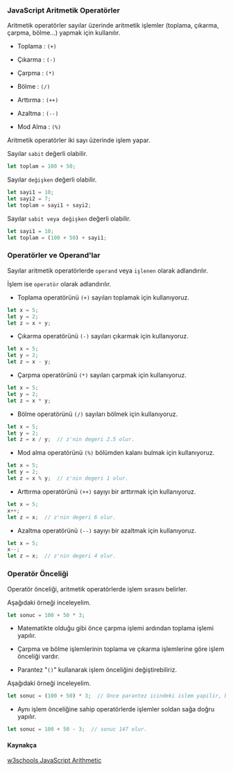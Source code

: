 ### JavaScript Aritmetik Operatörler
Aritmetik operatörler sayılar üzerinde aritmetik işlemler (toplama, çıkarma, çarpma, bölme...) yapmak için kullanılır.

- Toplama : `(+)`

- Çıkarma : `(-)`

- Çarpma : `(*)`

- Bölme : `(/)`

- Arttırma : `(++)`

- Azaltma : `(--)`

- Mod Alma : `(%)`

Aritmetik operatörler iki sayı üzerinde işlem yapar.

Sayılar `sabit` değerli olabilir.

```javascript
let toplam = 100 + 50;
```

Sayılar `değişken` değerli olabilir.

```javascript
let sayi1 = 10;
let sayi2 = 7;
let toplam = sayi1 + sayi2;
```

Sayılar `sabit veya değişken` değerli olabilir.

```javascript
let sayi1 = 10;
let toplam = (100 + 50) + sayi1;
```

### Operatörler ve Operand'lar
Sayılar aritmetik operatörlerde `operand` veya `işlenen` olarak adlandırılır.

İşlem ise `operatör` olarak adlandırılır.

- Toplama operatörünü `(+)` sayıları toplamak için kullanıyoruz.

```javascript
let x = 5;
let y = 2;
let z = x + y;
```
- Çıkarma operatörünü `(-)` sayıları çıkarmak için kullanıyoruz.

```javascript
let x = 5;
let y = 2;
let z = x - y;
```
- Çarpma operatörünü `(*)` sayıları çarpmak için kullanıyoruz.

```javascript
let x = 5;
let y = 2;
let z = x * y;
```
- Bölme operatörünü `(/)` sayıları bölmek için kullanıyoruz.

```javascript
let x = 5;
let y = 2;
let z = x / y;  // z'nin degeri 2.5 olur.
```
- Mod alma operatörünü `(%)` bölümden kalanı bulmak için kullanıyoruz.

```javascript
let x = 5;
let y = 2;
let z = x % y;  // z'nin degeri 1 olur.
```
- Arttırma operatörünü `(++)` sayıyı bir arttırmak için kullanıyoruz.

```javascript
let x = 5;
x++;
let z = x;  // z'nin degeri 6 olur.
```
- Azaltma operatörünü `(--)` sayıyı bir azaltmak için kullanıyoruz.

```javascript
let x = 5;
x--;
let z = x;  // z'nin degeri 4 olur.
```

### Operatör Önceliği
Operatör önceliği, aritmetik operatörlerde işlem sırasını belirler.

Aşağıdaki örneği inceleyelim.

```javascript
let sonuc = 100 + 50 * 3;
```

- Matematikte olduğu gibi önce çarpma işlemi ardından toplama işlemi yapılır.

- Çarpma ve bölme işlemlerinin toplama ve çıkarma işlemlerine göre işlem önceliği vardır.

- Parantez "`()`" kullanarak işlem önceliğini değiştirebiliriz.

Aşağıdaki örneği inceleyelim.

```javascript
let sonuc = (100 + 50) * 3;  // Once parantez icindeki islem yapilir, bu yuzden sonuc 450 olur.
```
- Aynı işlem önceliğine sahip operatörlerde işlemler soldan sağa doğru yapılır.

```javascript
let sonuc = 100 + 50 - 3;  // sonuc 147 olur.
```

#### Kaynakça

[w3schools JavaScript Arithmetic](https://www.w3schools.com/js/js_arithmetic.asp)

